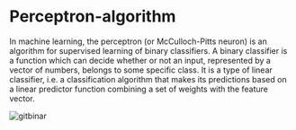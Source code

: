 # Perceptron-algorithm

In machine learning, the perceptron (or McCulloch-Pitts neuron) is an algorithm for supervised learning of binary classifiers. A binary classifier is a function which can decide whether or not an input, represented by a vector of numbers, belongs to some specific class. It is a type of linear classifier, i.e. a classification algorithm that makes its predictions based on a linear predictor function combining a set of weights with the feature vector.

![gitbinar](https://user-images.githubusercontent.com/90717067/209541369-fc0d77d6-e0e6-45dd-b608-9ab36a9eb096.jpg)
